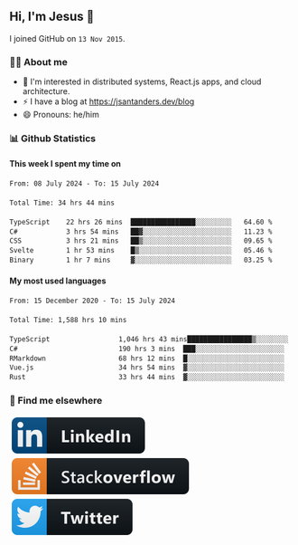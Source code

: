 ## Hi, I'm Jesus 👋

I joined GitHub on `13 Nov 2015`.

<!-- Talking about you -->

### 👨‍💻 About me

- 👦 I'm interested in distributed systems, React.js apps, and cloud architecture.
- ⚡️ I have a blog at <https://jsantanders.dev/blog>
- 😄 Pronouns: he/him

### 📊 Github Statistics

#### This week I spent my time on

<!--START_SECTION:weekly-->

```txt
From: 08 July 2024 - To: 15 July 2024

Total Time: 34 hrs 44 mins

TypeScript    22 hrs 26 mins  ████████████████░░░░░░░░░   64.60 %
C#            3 hrs 54 mins   ██▓░░░░░░░░░░░░░░░░░░░░░░   11.23 %
CSS           3 hrs 21 mins   ██▒░░░░░░░░░░░░░░░░░░░░░░   09.65 %
Svelte        1 hr 53 mins    █▒░░░░░░░░░░░░░░░░░░░░░░░   05.46 %
Binary        1 hr 7 mins     ▓░░░░░░░░░░░░░░░░░░░░░░░░   03.25 %
```

<!--END_SECTION:weekly-->

#### My most used languages

<!--START_SECTION:alltime-->

```txt
From: 15 December 2020 - To: 15 July 2024

Total Time: 1,588 hrs 10 mins

TypeScript                 1,046 hrs 43 mins████████████████▒░░░░░░░░   65.91 %
C#                         190 hrs 3 mins  ███░░░░░░░░░░░░░░░░░░░░░░   11.97 %
RMarkdown                  68 hrs 12 mins  █░░░░░░░░░░░░░░░░░░░░░░░░   04.29 %
Vue.js                     34 hrs 54 mins  ▓░░░░░░░░░░░░░░░░░░░░░░░░   02.20 %
Rust                       33 hrs 44 mins  ▓░░░░░░░░░░░░░░░░░░░░░░░░   02.12 %
```

<!--END_SECTION:alltime-->

### 📢 Find me elsewhere

<p>
  <a target="_blank" href="https://linkedin.com/in/jsantanders">
    <img src="https://github.com/jsantanders/jsantanders/blob/master/img/linkedin.svg" alt="LinkedIn" style="vertical-align:top; margin:4px">
  </a>
  
  <a target="_blank" href="https://stackoverflow.com/users/7318331/jesus-santander">
    <img src="https://github.com/jsantanders/jsantanders/blob/master/img/stackoverflow.svg" alt="StackOverflow" style="vertical-align:top; margin:4px">
  </a>
  
  <a target="_blank" href="http://twitter.com/jsantanders">
    <img src="https://github.com/jsantanders/jsantanders/blob/master/img/twitter.svg" alt="Twitter" style="vertical-align:top; margin:4px">
  </a>
</p>
